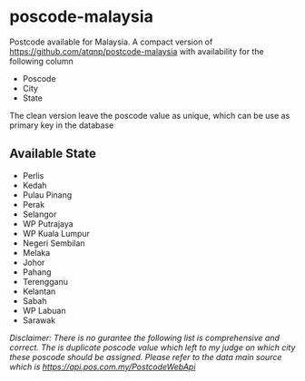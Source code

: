 # poscode-malaysia
Postcode available for Malaysia. A compact version of https://github.com/atqnp/postcode-malaysia with availability for the following column
- Poscode
- City
- State

The clean version leave the poscode value as unique, which can be use as primary key in the database

## Available State
- Perlis
- Kedah
- Pulau Pinang
- Perak
- Selangor
- WP Putrajaya
- WP Kuala Lumpur
- Negeri Sembilan
- Melaka
- Johor
- Pahang
- Terengganu
- Kelantan
- Sabah
- WP Labuan
- Sarawak

_*Disclaimer: There is no gurantee the following list is comprehensive and correct. The is duplicate poscode value which left to my judge on which city these poscode should be assigned. Please refer to the data main source which is https://api.pos.com.my/PostcodeWebApi*_
